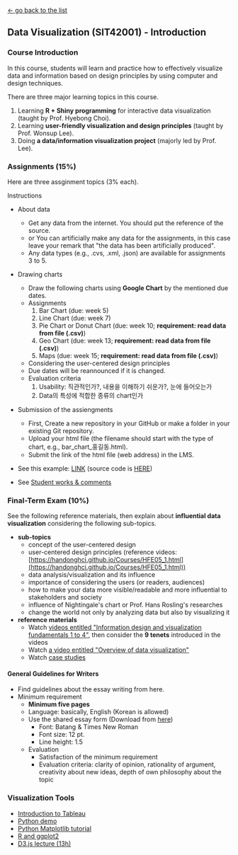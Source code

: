 [← go back to the list](README.md)

## Data Visualization (SIT42001) - Introduction

### Course Introduction
In this course, students will learn and practice how to effectively visualize data and information based on design principles by using computer and design techniques.

There are three major learning topics in this course.
1. Learning **R + Shiny programming** for interactive data visualization (taught by Prof. Hyebong Choi).
2. Learning **user-friendly visualization and design principles** (taught by Prof. Wonsup Lee).
3. Doing **a data/information visualization project** (majorly led by Prof. Lee).

### Assignments (15%)
Here are three assginment topics (3% each).

Instructions
- About data
	- Get any data from the internet. You should put the reference of the source.
	- or You can artificially make any data for the assignments, in this case leave your remark that "the data has been artificially produced".
	- Any data types (e.g., .cvs, .xml, .json) are available for assignments 3 to 5.
- Drawing charts
	- Draw the following charts using **Google Chart** by the mentioned due dates.
	- Assignments
		1. Bar Chart (due: week 5)
		2. Line Chart (due: week 7)
		3. Pie Chart or Donut Chart (due: week 10; **requirement: read data from file (.csv)**)
		4. Geo Chart (due: week 13; **requirement: read data from file (.csv)**)
		5. Maps (due: week 15; **requirement: read data from file (.csv)**)
	- Considering the user-centered design principles
	- Due dates will be reannounced if it is changed.
	- Evaluation criteria
		1. Usability: 직관적인가?, 내용을 이해하기 쉬운가?, 눈에 들어오는가
		1. Data의 특성에 적합한 종류의 chart인가
- Submission of the assiengments
	- First, Create a new repository in your GitHub or make a folder in your existing Git repository.
	- Upload your html file (the filename should start with the type of chart, e.g., bar_chart_홍길동.html).
	- Submit the link of the html file (web address) in the LMS.
- See this example: [LINK](DV_GoogleCharts/DV00_Google_Chart_Example.html) (source code is [HERE](https://github.com/HandongHCI/HandongHCI.github.io/blob/master/Courses/DV_GoogleCharts/DV00_Google_Chart_Example.html))

- See [Student works & comments](DV_GoogleCharts)

### Final-Term Exam (10%)
See the following reference materials, then explain about **influential data visualization** considering the following sub-topics.
- **sub-topics**
	- concept of the user-centered design
	- user-centered design principles (reference videos: [https://handonghci.github.io/Courses/HFE05_1.html](https://handonghci.github.io/Courses/HFE05_1.html))
	- data analysis/visualization and its influence
	- importance of considering the users (or readers, audiences)
	- how to make your data more visible/readable and more influential to stakeholders and society
	- influence of Nightingale's chart or Prof. Hans Rosling's researches
	- change the world not only by analyzing data but also by visualizing it
- **reference materials**
	- Watch [videos entitled "Information design and visualization fundamentals 1 to 4"](https://handonghci.github.io/Courses/DV_Videos03.html), then consider the **9 tenets** introduced in the videos
	- Watch [a video entitled "Overview of data visualization"](https://handonghci.github.io/Courses/DV_Videos04.html)
	- Watch [case studies](https://handonghci.github.io/Courses/DV_Videos06.html)

#### General Guidelines for Writers
- Find guidelines about the essay writing from here.
- Minimum requirement
	- **Minimum five pages**
	- Language: basically, English (Korean is allowed)
	- Use the shared essay form (Download from [here](https://goo.gl/Lh7d4a))
		- Font: Batang & Times New Roman
		- Font size: 12 pt.
		- Line height: 1.5
	- Evaluation
		- Satisfaction of the minimum requirement
		- Evaluation criteria: clarity of opinion, rationality of argument, creativity about new ideas, depth of own philosophy about the topic

### Visualization Tools
- [Introduction to Tableau](https://www.youtube.com/watch?v=TPMlZxRRaBQ)
- [Python demo](https://github.com/llSourcell/visualize_dataset_demo)
- [Python Matplotlib tutorial](https://www.youtube.com/watch?v=a9UrKTVEeZA)
- [R and ggplot2](https://www.youtube.com/watch?v=49fADBfcDD4)
- [D3.js lecture (13h)](https://www.youtube.com/watch?v=_8V5o2UHG0E)